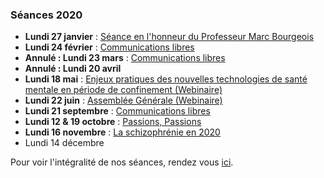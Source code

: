 ### Séances 2020
- **Lundi 27 janvier** : [Séance en l'honneur du Professeur Marc Bourgeois](/seances/2020/honneur-professeur-marc-bourgeois)
- **Lundi 24 février** : [Communications libres](/seances/2020/fevrier-2020-communications-libres)
- **Annulé : Lundi 23 mars** : [Communications libres](/seances/2020/mars-2020-communications-libres)
- **Annulé : Lundi 20 avril**
- **Lundi 18 mai** : [Enjeux pratiques des nouvelles technologies de santé mentale en période de confinement (Webinaire)](/seances/2020/outils-numeriques-et-psychiatrie)
- **Lundi 22 juin** : [Assemblée Générale (Webinaire)](/seances/2020/assemblee-generale-juin-2020)
- **Lundi 21 septembre** : [Communications libres](/seances/2020/septembre-2020-communications-libres)
- **Lundi 12 & 19 octobre** : [Passions, Passions](/seances/2020/passions-passions-octobre-2020)
- **Lundi 16 novembre** : [La schizophrénie en 2020](/seances/2020/la-schizophrenie-en-2020)
- Lundi 14 décembre

Pour voir l'intégralité de nos séances, rendez vous [ici](/seances/).
